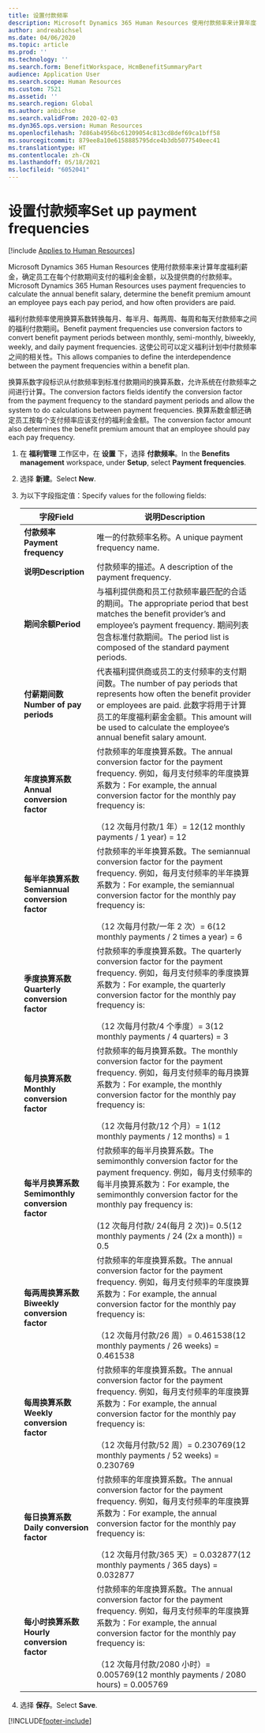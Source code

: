 ```yaml
---
title: 设置付款频率
description: Microsoft Dynamics 365 Human Resources 使用付款频率来计算年度福利薪金，确定员工在每个付款期间支付的福利金金额，以及提供商的付款频率。
author: andreabichsel
ms.date: 04/06/2020
ms.topic: article
ms.prod: ''
ms.technology: ''
ms.search.form: BenefitWorkspace, HcmBenefitSummaryPart
audience: Application User
ms.search.scope: Human Resources
ms.custom: 7521
ms.assetid: ''
ms.search.region: Global
ms.author: anbichse
ms.search.validFrom: 2020-02-03
ms.dyn365.ops.version: Human Resources
ms.openlocfilehash: 7d86ab4956bc61209054c813cd8def69ca1bff58
ms.sourcegitcommit: 879ee8a10e6158885795dce4b3db5077540eec41
ms.translationtype: HT
ms.contentlocale: zh-CN
ms.lasthandoff: 05/18/2021
ms.locfileid: "6052041"
---
```

# <a name="set-up-payment-frequencies"></a><span data-ttu-id="3cf56-103">设置付款频率</span><span class="sxs-lookup"><span data-stu-id="3cf56-103">Set up payment frequencies</span></span>

[!include [Applies to Human Resources](../includes/applies-to-hr.md)]

<span data-ttu-id="3cf56-104">Microsoft Dynamics 365 Human Resources 使用付款频率来计算年度福利薪金，确定员工在每个付款期间支付的福利金金额，以及提供商的付款频率。</span><span class="sxs-lookup"><span data-stu-id="3cf56-104">Microsoft Dynamics 365 Human Resources uses payment frequencies to calculate the annual benefit salary, determine the benefit premium amount an employee pays each pay period, and how often providers are paid.</span></span>

<span data-ttu-id="3cf56-105">福利付款频率使用换算系数转换每月、每半月、每两周、每周和每天付款频率之间的福利付款期间。</span><span class="sxs-lookup"><span data-stu-id="3cf56-105">Benefit payment frequencies use conversion factors to convert benefit payment periods between monthly, semi-monthly, biweekly, weekly, and daily payment frequencies.</span></span> <span data-ttu-id="3cf56-106">这使公司可以定义福利计划中付款频率之间的相关性。</span><span class="sxs-lookup"><span data-stu-id="3cf56-106">This allows companies to define the interdependence between the payment frequencies within a benefit plan.</span></span>

<span data-ttu-id="3cf56-107">换算系数字段标识从付款频率到标准付款期间的换算系数，允许系统在付款频率之间进行计算。</span><span class="sxs-lookup"><span data-stu-id="3cf56-107">The conversion factors fields identify the conversion factor from the payment frequency to the standard payment periods and allow the system to do calculations between payment frequencies.</span></span> <span data-ttu-id="3cf56-108">换算系数金额还确定员工按每个支付频率应该支付的福利金金额。</span><span class="sxs-lookup"><span data-stu-id="3cf56-108">The conversion factor amount also determines the benefit premium amount that an employee should pay each pay frequency.</span></span>

1. <span data-ttu-id="3cf56-109">在 **福利管理** 工作区中，在 **设置** 下，选择 **付款频率**。</span><span class="sxs-lookup"><span data-stu-id="3cf56-109">In the **Benefits management** workspace, under **Setup**, select **Payment frequencies**.</span></span>

2. <span data-ttu-id="3cf56-110">选择 **新建**。</span><span class="sxs-lookup"><span data-stu-id="3cf56-110">Select **New**.</span></span>

3. <span data-ttu-id="3cf56-111">为以下字段指定值：</span><span class="sxs-lookup"><span data-stu-id="3cf56-111">Specify values for the following fields:</span></span>

   | <span data-ttu-id="3cf56-112">字段</span><span class="sxs-lookup"><span data-stu-id="3cf56-112">Field</span></span> | <span data-ttu-id="3cf56-113">说明</span><span class="sxs-lookup"><span data-stu-id="3cf56-113">Description</span></span> |
   | --- | --- |
   | <span data-ttu-id="3cf56-114">**付款频率**</span><span class="sxs-lookup"><span data-stu-id="3cf56-114">**Payment frequency**</span></span> | <span data-ttu-id="3cf56-115">唯一的付款频率名称。</span><span class="sxs-lookup"><span data-stu-id="3cf56-115">A unique payment frequency name.</span></span> |
   | <span data-ttu-id="3cf56-116">**说明**</span><span class="sxs-lookup"><span data-stu-id="3cf56-116">**Description**</span></span> | <span data-ttu-id="3cf56-117">付款频率的描述。</span><span class="sxs-lookup"><span data-stu-id="3cf56-117">A description of the payment frequency.</span></span> |
   | <span data-ttu-id="3cf56-118">**期间余额**</span><span class="sxs-lookup"><span data-stu-id="3cf56-118">**Period**</span></span> | <span data-ttu-id="3cf56-119">与福利提供商和员工付款频率最匹配的合适的期间。</span><span class="sxs-lookup"><span data-stu-id="3cf56-119">The appropriate period that best matches the benefit provider’s and employee’s payment frequency.</span></span> <span data-ttu-id="3cf56-120">期间列表包含标准付款期间。</span><span class="sxs-lookup"><span data-stu-id="3cf56-120">The period list is composed of the standard payment periods.</span></span> |
   | <span data-ttu-id="3cf56-121">**付薪期间数**</span><span class="sxs-lookup"><span data-stu-id="3cf56-121">**Number of pay periods**</span></span> | <span data-ttu-id="3cf56-122">代表福利提供商或员工的支付频率的支付期间数。</span><span class="sxs-lookup"><span data-stu-id="3cf56-122">The number of pay periods that represents how often the benefit provider or employees are paid.</span></span> <span data-ttu-id="3cf56-123">此数字将用于计算员工的年度福利薪金金额。</span><span class="sxs-lookup"><span data-stu-id="3cf56-123">This amount will be used to calculate the employee‘s annual benefit salary amount.</span></span> |
   | <span data-ttu-id="3cf56-124">**年度换算系数**</span><span class="sxs-lookup"><span data-stu-id="3cf56-124">**Annual conversion factor**</span></span> | <span data-ttu-id="3cf56-125">付款频率的年度换算系数。</span><span class="sxs-lookup"><span data-stu-id="3cf56-125">The annual conversion factor for the payment frequency.</span></span> <span data-ttu-id="3cf56-126">例如，每月支付频率的年度换算系数为：</span><span class="sxs-lookup"><span data-stu-id="3cf56-126">For example, the annual conversion factor for the monthly pay frequency is:</span></span> </br></br><span data-ttu-id="3cf56-127">（12 次每月付款/1 年）= 12</span><span class="sxs-lookup"><span data-stu-id="3cf56-127">(12 monthly payments / 1 year) = 12</span></span> |
   | <span data-ttu-id="3cf56-128">**每半年换算系数**</span><span class="sxs-lookup"><span data-stu-id="3cf56-128">**Semiannual conversion factor**</span></span> | <span data-ttu-id="3cf56-129">付款频率的半年换算系数。</span><span class="sxs-lookup"><span data-stu-id="3cf56-129">The semiannual conversion factor for the payment frequency.</span></span> <span data-ttu-id="3cf56-130">例如，每月支付频率的半年换算系数为：</span><span class="sxs-lookup"><span data-stu-id="3cf56-130">For example, the semiannual conversion factor for the monthly pay frequency is:</span></span> </br></br><span data-ttu-id="3cf56-131">（12 次每月付款/一年 2 次）= 6</span><span class="sxs-lookup"><span data-stu-id="3cf56-131">(12 monthly payments / 2 times a year) = 6</span></span> |
   | <span data-ttu-id="3cf56-132">**季度换算系数**</span><span class="sxs-lookup"><span data-stu-id="3cf56-132">**Quarterly conversion factor**</span></span> | <span data-ttu-id="3cf56-133">付款频率的季度换算系数。</span><span class="sxs-lookup"><span data-stu-id="3cf56-133">The quarterly conversion factor for the payment frequency.</span></span> <span data-ttu-id="3cf56-134">例如，每月支付频率的季度换算系数为：</span><span class="sxs-lookup"><span data-stu-id="3cf56-134">For example, the quarterly conversion factor for the monthly pay frequency is:</span></span> </br></br><span data-ttu-id="3cf56-135">（12 次每月付款/4 个季度）= 3</span><span class="sxs-lookup"><span data-stu-id="3cf56-135">(12 monthly payments / 4 quarters) = 3</span></span> |
   | <span data-ttu-id="3cf56-136">**每月换算系数**</span><span class="sxs-lookup"><span data-stu-id="3cf56-136">**Monthly conversion factor**</span></span> | <span data-ttu-id="3cf56-137">付款频率的每月换算系数。</span><span class="sxs-lookup"><span data-stu-id="3cf56-137">The monthly conversion factor for the payment frequency.</span></span> <span data-ttu-id="3cf56-138">例如，每月支付频率的每月换算系数为：</span><span class="sxs-lookup"><span data-stu-id="3cf56-138">For example, the monthly conversion factor for the monthly pay frequency is:</span></span> </br></br><span data-ttu-id="3cf56-139">（12 次每月付款/12 个月）= 1</span><span class="sxs-lookup"><span data-stu-id="3cf56-139">(12 monthly payments / 12 months) = 1</span></span> |
   | <span data-ttu-id="3cf56-140">**每半月换算系数**</span><span class="sxs-lookup"><span data-stu-id="3cf56-140">**Semimonthly conversion factor**</span></span> | <span data-ttu-id="3cf56-141">付款频率的每半月换算系数。</span><span class="sxs-lookup"><span data-stu-id="3cf56-141">The semimonthly conversion factor for the payment frequency.</span></span> <span data-ttu-id="3cf56-142">例如，每月支付频率的每半月换算系数为：</span><span class="sxs-lookup"><span data-stu-id="3cf56-142">For example, the semimonthly conversion factor for the monthly pay frequency is:</span></span> </br></br><span data-ttu-id="3cf56-143">(12 次每月付款/ 24(每月 2 次))= 0.5</span><span class="sxs-lookup"><span data-stu-id="3cf56-143">(12 monthly payments / 24 (2x a month)) = 0.5</span></span> | 
   | <span data-ttu-id="3cf56-144">**每两周换算系数**</span><span class="sxs-lookup"><span data-stu-id="3cf56-144">**Biweekly conversion factor**</span></span> | <span data-ttu-id="3cf56-145">付款频率的年度换算系数。</span><span class="sxs-lookup"><span data-stu-id="3cf56-145">The annual conversion factor for the payment frequency.</span></span> <span data-ttu-id="3cf56-146">例如，每月支付频率的年度换算系数为：</span><span class="sxs-lookup"><span data-stu-id="3cf56-146">For example, the annual conversion factor for the monthly pay frequency is:</span></span> </br></br><span data-ttu-id="3cf56-147">（12 次每月付款/26 周）= 0.461538</span><span class="sxs-lookup"><span data-stu-id="3cf56-147">(12 monthly payments / 26 weeks) = 0.461538</span></span> |
   | <span data-ttu-id="3cf56-148">**每周换算系数**</span><span class="sxs-lookup"><span data-stu-id="3cf56-148">**Weekly conversion factor**</span></span> | <span data-ttu-id="3cf56-149">付款频率的年度换算系数。</span><span class="sxs-lookup"><span data-stu-id="3cf56-149">The annual conversion factor for the payment frequency.</span></span> <span data-ttu-id="3cf56-150">例如，每月支付频率的年度换算系数为：</span><span class="sxs-lookup"><span data-stu-id="3cf56-150">For example, the annual conversion factor for the monthly pay frequency is:</span></span> </br></br><span data-ttu-id="3cf56-151">（12 次每月付款/52 周）= 0.230769</span><span class="sxs-lookup"><span data-stu-id="3cf56-151">(12 monthly payments / 52 weeks) = 0.230769</span></span> |
   | <span data-ttu-id="3cf56-152">**每日换算系数**</span><span class="sxs-lookup"><span data-stu-id="3cf56-152">**Daily conversion factor**</span></span> | <span data-ttu-id="3cf56-153">付款频率的年度换算系数。</span><span class="sxs-lookup"><span data-stu-id="3cf56-153">The annual conversion factor for the payment frequency.</span></span> <span data-ttu-id="3cf56-154">例如，每月支付频率的年度换算系数为：</span><span class="sxs-lookup"><span data-stu-id="3cf56-154">For example, the annual conversion factor for the monthly pay frequency is:</span></span> </br></br><span data-ttu-id="3cf56-155">（12 次每月付款/365 天）= 0.032877</span><span class="sxs-lookup"><span data-stu-id="3cf56-155">(12 monthly payments / 365 days) = 0.032877</span></span> |
   | <span data-ttu-id="3cf56-156">**每小时换算系数**</span><span class="sxs-lookup"><span data-stu-id="3cf56-156">**Hourly conversion factor**</span></span> | <span data-ttu-id="3cf56-157">付款频率的年度换算系数。</span><span class="sxs-lookup"><span data-stu-id="3cf56-157">The annual conversion factor for the payment frequency.</span></span> <span data-ttu-id="3cf56-158">例如，每月支付频率的年度换算系数为：</span><span class="sxs-lookup"><span data-stu-id="3cf56-158">For example, the annual conversion factor for the monthly pay frequency is:</span></span> </br></br><span data-ttu-id="3cf56-159">（12 次每月付款/2080 小时）= 0.005769</span><span class="sxs-lookup"><span data-stu-id="3cf56-159">(12 monthly payments / 2080 hours) = 0.005769</span></span>

4. <span data-ttu-id="3cf56-160">选择 **保存**。</span><span class="sxs-lookup"><span data-stu-id="3cf56-160">Select **Save**.</span></span> 


[!INCLUDE[footer-include](../includes/footer-banner.md)]
